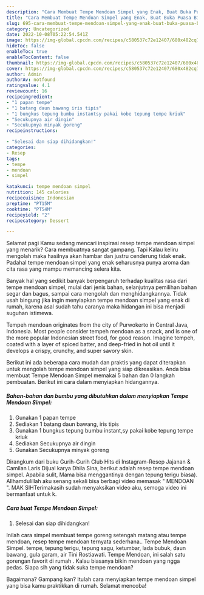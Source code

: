 ```yaml
---
description: "Cara Membuat Tempe Mendoan Simpel yang Enak, Buat Buka Puasa Bikin Ngiler"
title: "Cara Membuat Tempe Mendoan Simpel yang Enak, Buat Buka Puasa Bikin Ngiler"
slug: 695-cara-membuat-tempe-mendoan-simpel-yang-enak-buat-buka-puasa-bikin-ngiler
category: Uncategorized
date: 2022-10-08T05:22:54.541Z
image: https://img-global.cpcdn.com/recipes/c580537c72e12407/680x482cq70/tempe-mendoan-simpel-foto-resep-utama.jpg
hideToc: false
enableToc: true
enableTocContent: false
thumbnail: https://img-global.cpcdn.com/recipes/c580537c72e12407/680x482cq70/tempe-mendoan-simpel-foto-resep-utama.jpg
cover: https://img-global.cpcdn.com/recipes/c580537c72e12407/680x482cq70/tempe-mendoan-simpel-foto-resep-utama.jpg
author: Admin
authorAv: notfound
ratingvalue: 4.1
reviewcount: 16
recipeingredient:
- "1 papan tempe"
- "1 batang daun bawang iris tipis"
- "1 bungkus tepung bumbu instantsy pakai kobe tepung tempe kriuk"
- "Secukupnya air dingin"
- "Secukupnya minyak goreng"
recipeinstructions:

- "Selesai dan siap dihidangkan!"
categories:
- Resep
tags:
- tempe
- mendoan
- simpel

katakunci: tempe mendoan simpel 
nutrition: 145 calories
recipecuisine: Indonesian
preptime: "PT15M"
cooktime: "PT54M"
recipeyield: "2"
recipecategory: Dessert

---
```



Selamat pagi Kamu sedang mencari inspirasi resep tempe mendoan simpel yang menarik? Cara membuatnya sangat gampang. Tapi Kalau keliru mengolah maka hasilnya akan hambar dan justru cenderung tidak enak. Padahal tempe mendoan simpel yang enak seharusnya punya aroma dan cita rasa yang mampu memancing selera kita.


Banyak hal yang sedikit banyak berpengaruh terhadap kualitas rasa dari tempe mendoan simpel, mulai dari jenis bahan, selanjutnya pemilihan bahan segar dan bagus, sampai cara mengolah dan menghidangkannya. Tidak usah bingung jika ingin menyiapkan tempe mendoan simpel yang enak di rumah, karena asal sudah tahu caranya maka hidangan ini bisa menjadi suguhan istimewa.

Tempeh mendoan originates from the city of Purwokerto in Central Java, Indonesia. Most people consider tempeh mendoan as a snack, and is one of the more popular Indonesian street food, for good reason. Imagine tempeh, coated with a layer of spiced batter, and deep-fried in hot oil until it develops a crispy, crunchy, and super savory skin.


Berikut ini ada beberapa cara mudah dan praktis yang dapat diterapkan untuk mengolah tempe mendoan simpel yang siap dikreasikan. Anda bisa membuat Tempe Mendoan Simpel memakai 5 bahan dan 0 langkah pembuatan. Berikut ini cara dalam menyiapkan hidangannya.

<!--inarticleads1-->

##### Bahan-bahan dan bumbu yang dibutuhkan dalam menyiapkan Tempe Mendoan Simpel:

1. Gunakan 1 papan tempe
1. Sediakan 1 batang daun bawang, iris tipis
1. Gunakan 1 bungkus tepung bumbu instant,sy pakai kobe tepung tempe kriuk
1. Sediakan Secukupnya air dingin
1. Gunakan Secukupnya minyak goreng


Dirangkum dari buku Gurih-Gurih Club Hits di Instagram-Resep Jajanan &amp; Camilan Laris Dijual karya Dhila Sina, berikut adalah resep tempe mendoan simpel. Apabila sulit, Mama bisa menggantinya dengan tepung terigu biasa). Allhamdulillah aku senang sekali bisa berbagi video memasak &#34; MENDOAN &#34;. MAK SIHTerimakasih sudah menyaksikan video aku, semoga video ini bermanfaat untuk k. 

<!--inarticleads2-->

##### Cara buat Tempe Mendoan Simpel:


1. Selesai dan siap dihidangkan!

Inilah cara simpel membuat tempe goreng setengah matang atau tempe mendoan, resep tempe mendoan ternyata sederhana.. Tempe Mendoan Simpel. tempe, tepung terigu, tepung sagu, ketumbar, lada bubuk, daun bawang, gula garam, air Tini Rostiawati. Tempe Mendoan, ini salah satu gorengan favorit di rumah ️. Kalau biasanya bikin mendoan yang ngga pedas. Siapa sih yang tidak suka tempe mendoan? 

Bagaimana? Gampang kan? Itulah cara menyiapkan tempe mendoan simpel yang bisa kamu praktikkan di rumah. Selamat mencoba!
